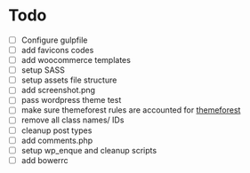 # Todo

* [ ] Configure gulpfile
* [ ] add favicons codes
* [ ] add woocommerce templates
* [ ] setup SASS
* [ ] setup assets file structure
* [ ] add screenshot.png
* [ ] pass wordpress theme test
* [ ] make sure themeforest rules are accounted for [themeforest](https://help.market.envato.com/hc/en-us/articles/202822450-WordPress-Theme-Submission-Requirements)
* [ ] remove all class names/ IDs
* [ ] cleanup post types
* [ ] add comments.php
* [ ] setup wp_enque and cleanup scripts
* [ ] add bowerrc
